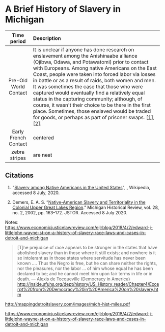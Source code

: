 # A Brief History of Slavery in Michigan


| Time period        | Description  |
| :-------------: |:-------------|
| Pre-Old World Contact | It is unclear if anyone has done research on enslavement among the Anishinaabe alliance (Ojibwa, Odawa, and Potawatomi) prior to contact with Europeans. Among native Americans on the East Coast, people were taken into forced labor via losses in battle or as a result of raids, both women and men. It was sometimes the case that those who were captured would eventually find a relatively equal status in the capturing community; although, of course, it wasn't their choice to be there in the first place. Sometimes, those enslaved would be traded for goods, or perhaps as part of prisoner swaps. [[1]](#1), [[2]](#2). |
| Early French Contact   | centered      |
| zebra stripes | are neat      |


## Citations

1. <a id="1" /></a> "[Slavery among Native Americans in the United States](https://en.wikipedia.org/wiki/Slavery_among_Native_Americans_in_the_United_States)", , Wikipedia, accessed 8 July, 2020.

2. <a id="2"></a>Demers, E. A. S. “[Native-American Slavery and Territoriality in the Colonial Upper Great Lakes Region](https://www.jstor.org/stable/20173986).” Michigan Historical Review, vol. 28, no. 2, 2002, pp. 163–172. JSTOR. Accessed 8 July 2020.

Notes: https://www.economicjusticelawreview.com/ejlrblog/2018/4/2/edward-j-littlejohn-wayne-st-on-a-history-of-slavery-race-laws-and-cases-in-detroit-and-michigan


> [T]he prejudice of race appears to be stronger in the states that have abolished slavery than in those where it still exists; and nowhere is it so intolerant as in those states where servitude has never been known .... Thus the Negro is free, but he can share neither the rights, nor the pleasures, nor the labor ... of him whose equal he has been declared to be; and he cannot meet him upon fair terms in life or in death. — Alexis de Tocqueville (Democracy in America) http://inside.sfuhs.org/dept/history/US_History_reader/Chapter4/Excerpt%20from%20Democracy%20in%20America%20on%20slavery.htm

http://mappingdetroitslavery.com/images/mich-hist-miles.pdf

https://www.economicjusticelawreview.com/ejlrblog/2018/4/2/edward-j-littlejohn-wayne-st-on-a-history-of-slavery-race-laws-and-cases-in-detroit-and-michigan
